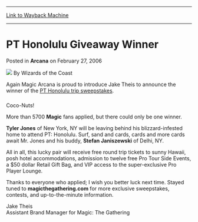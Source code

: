 
---
[Link to Wayback Machine](https://web.archive.org/web/20211201194141/https://magic.wizards.com/en/articles/archive/arcana/pt-honolulu-giveaway-winner-2006-02-27)

[_metadata_:author]:- "Wizards of the Coast"
[_metadata_:description]:- "Again Magic Arcana is proud to introduce Jake Theis to announce the winner of the PT Honolulu trip sweepstakes. Coco-Nuts! More than 5700 Magic fans applied, but there could only be one winner. Tyler Jones of New York, NY will be leaving behind his blizzard-infested home to attend PT: Honolulu. Surf, sand and cards, cards and more cards await Mr. Jones and his buddy, Stefan"
[_metadata_:generator]:- "Drupal 7 (http://drupal.org)"
[_metadata_:node]:- "702766"
[_metadata_:publish_date]:- "2006-02-27"
[_metadata_:source]:- "div-main-content"
[_metadata_:title]:- "PT Honolulu Giveaway Winner"
[_metadata_:wayback_capture_timestamp]:- "2021-12-01 19:41:41"
[_metadata_:wayback_raw_url]:- "https://web.archive.org/web/20211201194141id_/https://magic.wizards.com/en/articles/archive/arcana/pt-honolulu-giveaway-winner-2006-02-27"
[_metadata_:wayback_url]:- "https://magic.wizards.com/en/articles/archive/arcana/pt-honolulu-giveaway-winner-2006-02-27"
---


PT Honolulu Giveaway Winner
===========================



 Posted in **Arcana**
 on February 27, 2006 






![](https://media.magic.wizards.com/styles/auth_small/public/images/person/wizards_author.jpg)
By Wizards of the Coast











Again Magic Arcana is proud to introduce Jake Theis to announce the winner of the [PT Honolulu trip sweepstakes](/en/articles/archive/win-trip-pro-tour-honolulu-2006-02-13).



### 
Coco-Nuts!


More than 5700 **Magic** fans applied, but there could only be one winner.


**Tyler Jones** of New York, NY will be leaving behind his blizzard-infested home to attend PT: Honolulu. Surf, sand and cards, cards and more cards await Mr. Jones and his buddy, **Stefan Janiszewski**  of Delhi, NY. 


All in all, this lucky pair will receive free round trip tickets to sunny Hawaii, posh hotel accommodations, admission to twelve free Pro Tour Side Events, a $50 dollar Retail Gift Bag, and VIP access to the super-exclusive Pro Player Lounge. 


Thanks to everyone who applied; I wish you better luck next time. Stayed tuned to **magicthegathering.com** for more exclusive sweepstakes, contests, and up-to-the-minute information.


Jake Theis  
 Assistant Brand Manager for Magic: The Gathering








